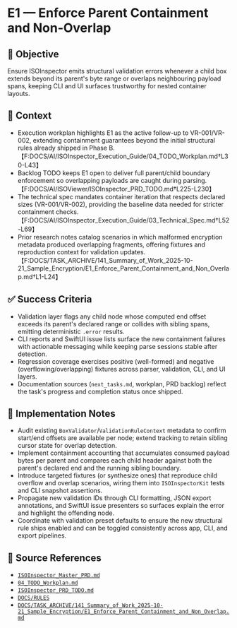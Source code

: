 # E1 — Enforce Parent Containment and Non-Overlap

## 🎯 Objective
Ensure ISOInspector emits structural validation errors whenever a child box extends beyond its parent's byte range or overlaps neighbouring payload spans, keeping CLI and UI surfaces trustworthy for nested container layouts.

## 🧩 Context
- Execution workplan highlights E1 as the active follow-up to VR-001/VR-002, extending containment guarantees beyond the initial structural rules already shipped in Phase B.【F:DOCS/AI/ISOInspector_Execution_Guide/04_TODO_Workplan.md†L30-L43】
- Backlog TODO keeps E1 open to deliver full parent/child boundary enforcement so overlapping payloads are caught during parsing.【F:DOCS/AI/ISOViewer/ISOInspector_PRD_TODO.md†L225-L230】
- The technical spec mandates container iteration that respects declared sizes (VR-001/VR-002), providing the baseline data needed for stricter containment checks.【F:DOCS/AI/ISOInspector_Execution_Guide/03_Technical_Spec.md†L52-L69】
- Prior research notes catalog scenarios in which malformed encryption metadata produced overlapping fragments, offering fixtures and reproduction context for validation updates.【F:DOCS/TASK_ARCHIVE/141_Summary_of_Work_2025-10-21_Sample_Encryption/E1_Enforce_Parent_Containment_and_Non_Overlap.md†L1-L24】

## ✅ Success Criteria
- Validation layer flags any child node whose computed end offset exceeds its parent's declared range or collides with sibling spans, emitting deterministic `.error` results.
- CLI reports and SwiftUI issue lists surface the new containment failures with actionable messaging while keeping parse sessions stable after detection.
- Regression coverage exercises positive (well-formed) and negative (overflowing/overlapping) fixtures across parser, validation, CLI, and UI layers.
- Documentation sources (`next_tasks.md`, workplan, PRD backlog) reflect the task's progress and completion status once shipped.

## 🔧 Implementation Notes
- Audit existing `BoxValidator`/`ValidationRuleContext` metadata to confirm start/end offsets are available per node; extend tracking to retain sibling cursor state for overlap detection.
- Implement containment accounting that accumulates consumed payload bytes per parent and compares each child header against both the parent's declared end and the running sibling boundary.
- Introduce targeted fixtures (or synthesize ones) that reproduce child overflow and overlap scenarios, wiring them into `ISOInspectorKit` tests and CLI snapshot assertions.
- Propagate new validation IDs through CLI formatting, JSON export annotations, and SwiftUI issue presenters so surfaces explain the error and highlight the offending node.
- Coordinate with validation preset defaults to ensure the new structural rule ships enabled and can be toggled consistently across app, CLI, and export pipelines.

## 🧠 Source References
- [`ISOInspector_Master_PRD.md`](../AI/ISOViewer/ISOInspector_PRD_Full/ISOInspector_Master_PRD.md)
- [`04_TODO_Workplan.md`](../AI/ISOInspector_Execution_Guide/04_TODO_Workplan.md)
- [`ISOInspector_PRD_TODO.md`](../AI/ISOViewer/ISOInspector_PRD_TODO.md)
- [`DOCS/RULES`](../RULES)
- [`DOCS/TASK_ARCHIVE/141_Summary_of_Work_2025-10-21_Sample_Encryption/E1_Enforce_Parent_Containment_and_Non_Overlap.md`](../TASK_ARCHIVE/141_Summary_of_Work_2025-10-21_Sample_Encryption/E1_Enforce_Parent_Containment_and_Non_Overlap.md)
